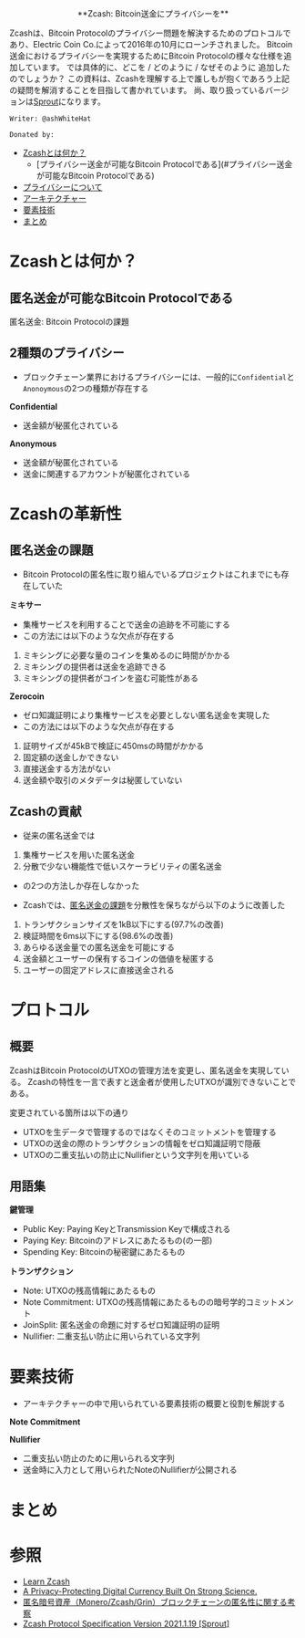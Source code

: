 <center>
  **Zcash: Bitcoin送金にプライバシーを**
</center>

Zcashは、Bitcoin Protocolのプライバシー問題を解決するためのプロトコルであり、Electric Coin Co.によって2016年の10月にローンチされました。
Bitcoin送金におけるプライバシーを実現するためにBitcoin Protocolの様々な仕様を追加しています。
では具体的に、どこを / どのように / なぜそのように 追加したのでしょうか？
この資料は、Zcashを理解する上で誰しもが抱くであろう上記の疑問を解消することを目指して書かれています。
尚、取り扱っているバージョンは[Sprout](https://github.com/zcash/zips/blob/main/protocol/sprout.pdf)になります。

`Writer: @ashWhiteHat`

`Donated by: `

- [Zcashとは何か？](#zcashとは何か)
    - [プライバシー送金が可能なBitcoin Protocolである](#プライバシー送金が可能なBitcoin Protocolである)
- [プライバシーについて](#プライバシーについて)
- [アーキテクチャー](#アーキテクチャー)
- [要素技術](#要素技術)
- [まとめ](#まとめ)

# Zcashとは何か？

## 匿名送金が可能なBitcoin Protocolである

匿名送金: Bitcoin Protocolの課題

## 2種類のプライバシー

- ブロックチェーン業界におけるプライバシーには、一般的に`Confidential`と`Anonoymous`の2つの種類が存在する

**Confidential**
- 送金額が秘匿化されている

**Anonymous**
- 送金額が秘匿化されている
- 送金に関連するアカウントが秘匿化されている

# Zcashの革新性

## 匿名送金の課題

- Bitcoin Protocolの匿名性に取り組んでいるプロジェクトはこれまでにも存在していた

**ミキサー**
- 集権サービスを利用することで送金の追跡を不可能にする
- この方法には以下のような欠点が存在する
1. ミキシングに必要な量のコインを集めるのに時間がかかる
2. ミキシングの提供者は送金を追跡できる
3. ミキシングの提供者がコインを盗む可能性がある

**Zerocoin**
- ゼロ知識証明により集権サービスを必要としない匿名送金を実現した
- この方法には以下のような欠点が存在する
1. 証明サイズが45kBで検証に450msの時間がかかる
2. 固定額の送金しかできない
3. 直接送金する方法がない
4. 送金額や取引のメタデータは秘匿していない

## Zcashの貢献

- 従来の匿名送金では
1. 集権サービスを用いた匿名送金
2. 分散で少ない機能性で低いスケーラビリティの匿名送金
- の2つの方法しか存在しなかった

- Zcashでは、[匿名送金の課題](#匿名送金の課題)を分散性を保ちながら以下のように改善した
1. トランザクションサイズを1kB以下にする(97.7%の改善)
2. 検証時間を6ms以下にする(98.6%の改善)
3. あらゆる送金量での匿名送金を可能にする
4. 送金額とユーザーの保有するコインの価値を秘匿する
5. ユーザーの固定アドレスに直接送金される

# プロトコル

## 概要

ZcashはBitcoin ProtocolのUTXOの管理方法を変更し、匿名送金を実現している。
Zcashの特性を一言で表すと送金者が使用したUTXOが識別できないことである。

変更されている箇所は以下の通り
- UTXOを生データで管理するのではなくそのコミットメントを管理する
- UTXOの送金の際のトランザクションの情報をゼロ知識証明で隠蔽
- UTXOの二重支払いの防止にNullifierという文字列を用いている

## 用語集

**鍵管理**
- Public Key: Paying KeyとTransmission Keyで構成される
- Paying Key: Bitcoinのアドレスにあたるもの(の一部)
- Spending Key: Bitcoinの秘密鍵にあたるもの

**トランザクション**
- Note: UTXOの残高情報にあたるもの
- Note Commitment: UTXOの残高情報にあたるものの暗号学的コミットメント
- JoinSplit: 匿名送金の命題に対するゼロ知識証明の証明
- Nullifier: 二重支払い防止に用いられている文字列

# 要素技術

- アーキテクチャーの中で用いられている要素技術の概要と役割を解説する

**Note Commitment**

**Nullifier**
- 二重支払い防止のために用いられる文字列
- 送金時に入力として用いられたNoteのNullifierが公開される

# まとめ

# 参照

- [Learn Zcash](https://z.cash/learn/who-created-zcash/)
- [A Privacy-Protecting Digital Currency Built On Strong Science.](https://www.binance.com/ja/research/projects/zcash)
- [匿名暗号資産（Monero/Zcash/Grin）ブロックチェーンの匿名性に関する考察](https://cir.nii.ac.jp/crid/1050292572094389888)
- [Zcash Protocol Specification Version 2021.1.19 [Sprout]](https://github.com/zcash/zips/blob/main/protocol/sprout.pdf)
